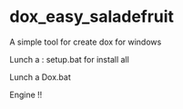 # dox_easy_saladefruit
A simple tool for create dox for windows

Lunch a : setup.bat for install all

Lunch a Dox.bat

Engine !!
